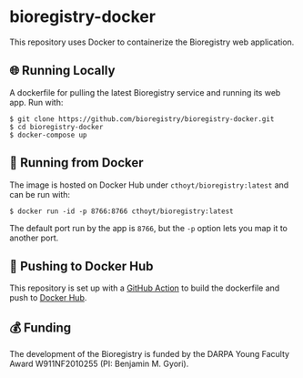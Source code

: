 # bioregistry-docker

This repository uses Docker to containerize the Bioregistry web application.

## 🌐 Running Locally

A dockerfile for pulling the latest Bioregistry service and running its web app. Run with:

```shell
$ git clone https://github.com/bioregistry/bioregistry-docker.git
$ cd bioregistry-docker
$ docker-compose up
```

## 🐋 Running from Docker

The image is hosted on Docker Hub under `cthoyt/bioregistry:latest` and can be run with:

```shell
$ docker run -id -p 8766:8766 cthoyt/bioregistry:latest
```

The default port run by the app is `8766`, but the `-p` option lets you map it to another port.

## 📡 Pushing to Docker Hub

This repository is set up with a [GitHub Action](https://github.com/bioregistry/bioregistry-docker/actions/workflows/ci.yml)
to build the dockerfile and push to [Docker Hub](https://hub.docker.com/repository/docker/cthoyt/bioregistry).

## 💰 Funding

The development of the Bioregistry is funded by the DARPA Young Faculty Award W911NF2010255 (PI: Benjamin M. Gyori).

